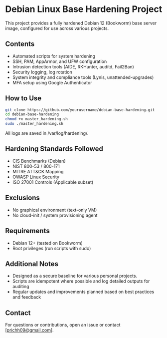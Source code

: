 #  Debian Linux Base Hardening Project

This project provides a fully hardened Debian 12 (Bookworm) base server image, configured for use across various projects.

##  Contents

- Automated scripts for system hardening
- SSH, PAM, AppArmor, and UFW configuration
- Intrusion detection tools (AIDE, RKHunter, auditd, Fail2Ban)
- Security logging, log rotation
- System integrity and compliance tools (Lynis, unattended-upgrades)
- MFA setup using Google Authenticator

##  How to Use

```bash
git clone https://github.com/yourusername/debian-base-hardening.git
cd debian-base-hardening
chmod +x master_hardening.sh
sudo ./master_hardening.sh
```

All logs are saved in /var/log/hardening/.

## Hardening Standards Followed
- CIS Benchmarks (Debian)
- NIST 800-53 / 800-171
- MITRE ATT&CK Mapping
- OWASP Linux Security
- ISO 27001 Controls (Applicable subset)

## Exclusions
- No graphical environment (text-only VM)
- No cloud-init / system provisioning agent

## Requirements
- Debian 12+ (tested on Bookworm)
- Root privileges (run scripts with sudo)

## Additional Notes
- Designed as a secure baseline for various personal projects.
- Scripts are idempotent where possible and log detailed outputs for auditing
- Regular updates and improvements planned based on best practices and feedback

## Contact
For questions or contributions, open an issue or contact [prichh09@gmail.com].